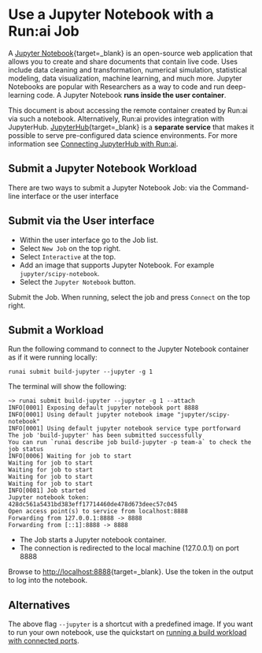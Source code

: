 # Use a Jupyter Notebook with a Run:ai Job

A [Jupyter Notebook](https://jupyter.org){target=_blank} is an open-source web application that allows you to create and share documents that contain live code. Uses include data cleaning and transformation, numerical simulation, statistical modeling, data visualization, machine learning, and much more. Jupyter Notebooks are popular with Researchers as a way to code and run deep-learning code. A Jupyter Notebook __runs inside the user container__. 

This document is about accessing the remote container created by Run:ai via such a notebook. Alternatively, Run:ai provides integration with JupyterHub. [JupyterHub](https://jupyter.org/hub){target=_blank} is a __separate service__ that makes it possible to serve pre-configured data science environments. For more information see [Connecting JupyterHub with Run:ai](../../admin/integration/jupyterhub.md).


## Submit a Jupyter Notebook Workload

There are two ways to submit a Jupyter Notebook Job: via the Command-line interface or the user interface

## Submit via the User interface

* Within the user interface go to the Job list.
* Select `New Job` on the top right.
* Select `Interactive` at the top. 
* Add an image that supports Jupyter Notebook. For example `jupyter/scipy-notebook`.
* Select the `Jupyter Notebook` button.

Submit the Job. When running, select the job and press `Connect` on the top right.


## Submit a Workload

Run the following command to connect to the Jupyter Notebook container as if it were running locally:

```
runai submit build-jupyter --jupyter -g 1
```

The terminal will show the following: 

``` shell
~> runai submit build-jupyter --jupyter -g 1 --attach
INFO[0001] Exposing default jupyter notebook port 8888
INFO[0001] Using default jupyter notebook image "jupyter/scipy-notebook"
INFO[0001] Using default jupyter notebook service type portforward
The job 'build-jupyter' has been submitted successfully
You can run `runai describe job build-jupyter -p team-a` to check the job status
INFO[0006] Waiting for job to start
Waiting for job to start
Waiting for job to start
Waiting for job to start
Waiting for job to start
INFO[0081] Job started
Jupyter notebook token: 428dc561a5431bd383eff17714460de478d673deec57c045
Open access point(s) to service from localhost:8888
Forwarding from 127.0.0.1:8888 -> 8888
Forwarding from [::1]:8888 -> 8888
```

* The Job starts a Jupyter notebook container.
* The connection is redirected to the local machine (127.0.0.1) on port 8888


Browse to [http://localhost:8888](http://localhost:8888){target=_blank}. Use the token in the output to log into the notebook. 

## Alternatives

The above flag `--jupyter` is a shortcut with a predefined image. If you want to run your own notebook, use the quickstart on [running a build workload with connected ports](../walkthroughs/walkthrough-build-ports.md). 

